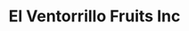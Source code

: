 ---
title: "El Ventorrillo Fruits Inc"
url: /jamaica/el-ventorrillo-fruits-inc/
shop: Gemüse & Obst
---